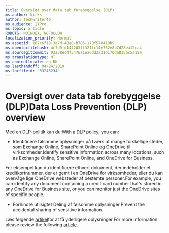 ```yaml
---
title: Oversigt over data tab forebyggelse (DLP)
ms.author: kirks
author: Techwriter40
ms.audience: ITPro
ms.topic: article
ROBOTS: NOINDEX, NOFOLLOW
localization_priority: Normal
ms.assetid: 187c6f19-3e7d-48a0-b785-170f578419b9
ms.openlocfilehash: 4c7d9fd144203ff321fc14e762e8b7d28ea12ca4
ms.sourcegitcommit: 03258ec4f5476a1ea6dd3a31d17bda815bc5a18a
ms.translationtype: MT
ms.contentlocale: da-DK
ms.lasthandoff: 04/24/2019
ms.locfileid: "33243234"
---
```

# <a name="data-loss-prevention-dlp-overview"></a><span data-ttu-id="f201b-102">Oversigt over data tab forebyggelse (DLP)</span><span class="sxs-lookup"><span data-stu-id="f201b-102">Data Loss Prevention (DLP) overview</span></span>

<span data-ttu-id="f201b-103">Med en DLP-politik kan du:</span><span class="sxs-lookup"><span data-stu-id="f201b-103">With a DLP policy, you can:</span></span>

- <span data-ttu-id="f201b-104">Identificere følsomme oplysninger på tværs af mange forskellige steder, som Exchange Online, SharePoint Online og OneDrive til virksomheder.</span><span class="sxs-lookup"><span data-stu-id="f201b-104">Identify sensitive information across many locations, such as Exchange Online, SharePoint Online, and OneDrive for Business.</span></span>


<span data-ttu-id="f201b-105">For eksempel kan du identificere ethvert dokument, der indeholder et kreditkortnummer, der er gemt i en OneDrive for virksomheder, eller du kan overvåge lige OneDrive websteder af bestemte personer.</span><span class="sxs-lookup"><span data-stu-id="f201b-105">For example, you can identify any document containing a credit card number that's stored in any OneDrive for Business site, or you can monitor just the OneDrive sites of specific people.</span></span>

- <span data-ttu-id="f201b-106">Forhindre utilsigtet Deling af følsomme oplysninger.</span><span class="sxs-lookup"><span data-stu-id="f201b-106">Prevent the accidental sharing of sensitive information.</span></span>


<span data-ttu-id="f201b-107">Læs følgende [artikel](https://docs.microsoft.com/en-us/office365/securitycompliance/data-loss-prevention-policies)for at få yderligere oplysninger.</span><span class="sxs-lookup"><span data-stu-id="f201b-107">For more information please review the following [article](https://docs.microsoft.com/en-us/office365/securitycompliance/data-loss-prevention-policies).</span></span>

